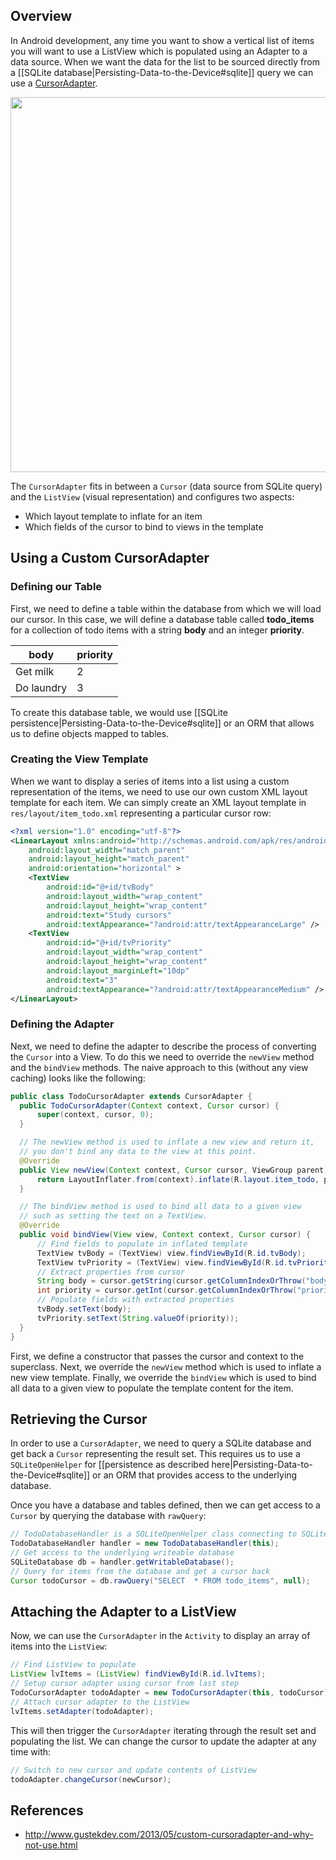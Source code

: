 ## Overview

In Android development, any time you want to show a vertical list of items you will want to use a ListView which is populated using an Adapter to a data source. When we want the data for the list to be sourced directly from a [[SQLite database|Persisting-Data-to-the-Device#sqlite]] query we can use a [CursorAdapter](http://developer.android.com/reference/android/widget/CursorAdapter.html).

<img src="https://i.imgur.com/mk82Jd2.jpg" width="600" />

The `CursorAdapter` fits in between a `Cursor` (data source from SQLite query) and the `ListView` (visual representation) and configures two aspects:

 * Which layout template to inflate for an item
 * Which fields of the cursor to bind to views in the template

## Using a Custom CursorAdapter

### Defining our Table

First, we need to define a table within the database from which we will load our cursor. In this case, we will define a database table called **todo_items** for a collection of todo items with a string **body** and an integer **priority**. 

| body     | priority | 
| ------   |--------- |
| Get milk | 2        |
| Do laundry | 3      |

To create this database table, we would use [[SQLite persistence|Persisting-Data-to-the-Device#sqlite]] or an ORM that allows us to define objects mapped to tables. 

### Creating the View Template

When we want to display a series of items into a list using a custom representation of the items, we need to use our own custom XML layout template for each item. We can simply create an XML layout template in `res/layout/item_todo.xml` representing a particular cursor row:

```xml
<?xml version="1.0" encoding="utf-8"?>
<LinearLayout xmlns:android="http://schemas.android.com/apk/res/android"
    android:layout_width="match_parent"
    android:layout_height="match_parent"
    android:orientation="horizontal" >
    <TextView
        android:id="@+id/tvBody"
        android:layout_width="wrap_content"
        android:layout_height="wrap_content"
        android:text="Study cursors"
        android:textAppearance="?android:attr/textAppearanceLarge" />
    <TextView
        android:id="@+id/tvPriority"
        android:layout_width="wrap_content"
        android:layout_height="wrap_content"
        android:layout_marginLeft="10dp"
        android:text="3"
        android:textAppearance="?android:attr/textAppearanceMedium" />
</LinearLayout>
```

### Defining the Adapter

Next, we need to define the adapter to describe the process of converting the `Cursor` into a View. To do this we need to override the `newView` method and the `bindView` methods. The naive approach to this (without any view caching) looks like the following:

```java
public class TodoCursorAdapter extends CursorAdapter {
  public TodoCursorAdapter(Context context, Cursor cursor) {
      super(context, cursor, 0);
  }

  // The newView method is used to inflate a new view and return it, 
  // you don't bind any data to the view at this point. 
  @Override
  public View newView(Context context, Cursor cursor, ViewGroup parent) {
      return LayoutInflater.from(context).inflate(R.layout.item_todo, parent, false);
  }

  // The bindView method is used to bind all data to a given view
  // such as setting the text on a TextView. 
  @Override
  public void bindView(View view, Context context, Cursor cursor) {
      // Find fields to populate in inflated template
      TextView tvBody = (TextView) view.findViewById(R.id.tvBody);
      TextView tvPriority = (TextView) view.findViewById(R.id.tvPriority);
      // Extract properties from cursor
      String body = cursor.getString(cursor.getColumnIndexOrThrow("body"));
      int priority = cursor.getInt(cursor.getColumnIndexOrThrow("priority"));
      // Populate fields with extracted properties
      tvBody.setText(body);
      tvPriority.setText(String.valueOf(priority));
  }
}
```

First, we define a constructor that passes the cursor and context to the superclass. Next, we override the `newView` method which is used to inflate a new view template. Finally, we override the `bindView` which is used to bind all data to a given view to populate the template content for the item.

## Retrieving the Cursor

In order to use a `CursorAdapter`, we need to query a SQLite database and get back a `Cursor` representing the result set. This requires us to use a `SQLiteOpenHelper` for [[persistence as described here|Persisting-Data-to-the-Device#sqlite]] or an ORM that provides access to the underlying database. 

Once you have a database and tables defined, then we can get access to a `Cursor` by querying the database with `rawQuery`:

```java
// TodoDatabaseHandler is a SQLiteOpenHelper class connecting to SQLite
TodoDatabaseHandler handler = new TodoDatabaseHandler(this);
// Get access to the underlying writeable database
SQLiteDatabase db = handler.getWritableDatabase();
// Query for items from the database and get a cursor back
Cursor todoCursor = db.rawQuery("SELECT  * FROM todo_items", null);
```

## Attaching the Adapter to a ListView

Now, we can use the `CursorAdapter` in the `Activity` to display an array of items into the `ListView`:

```java
// Find ListView to populate
ListView lvItems = (ListView) findViewById(R.id.lvItems);
// Setup cursor adapter using cursor from last step
TodoCursorAdapter todoAdapter = new TodoCursorAdapter(this, todoCursor);
// Attach cursor adapter to the ListView 
lvItems.setAdapter(todoAdapter);
```

This will then trigger the `CursorAdapter` iterating through the result set and populating the list. We can change the cursor to update the adapter at any time with:

```java
// Switch to new cursor and update contents of ListView
todoAdapter.changeCursor(newCursor);
```

## References

* <http://www.gustekdev.com/2013/05/custom-cursoradapter-and-why-not-use.html>